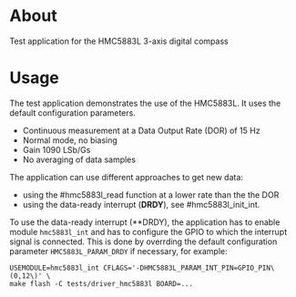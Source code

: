 # About

Test application for the HMC5883L 3-axis digital compass

# Usage

The test application demonstrates the use of the HMC5883L. It uses the
default configuration parameters.

- Continuous measurement at a Data Output Rate (DOR) of 15 Hz
- Normal mode, no biasing
- Gain 1090 LSb/Gs
- No averaging of data samples

The application can use different approaches to get new data:

- using the #hmc5883l_read function at a lower rate than the the DOR
- using the data-ready interrupt (**DRDY**), see #hmc5883l_init_int.

To use the data-ready interrupt (**DRDY), the application has to enable
module `hmc5883l_int` and has to configure the GPIO to which the
interrupt signal is connected. This is done by overrding the default
configuration parameter `HMC5883L_PARAM_DRDY` if necessary, for example:

```
USEMODULE=hmc5883l_int CFLAGS='-DHMC5883L_PARAM_INT_PIN=GPIO_PIN\(0,12\)' \
make flash -C tests/driver_hmc5883l BOARD=...
```
